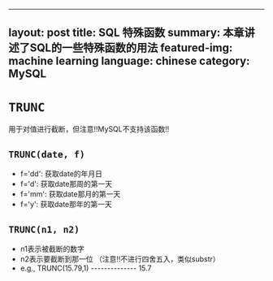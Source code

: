 <!--
 * @Author: handan 2300936182@qq.com
 * @Date: 2024-03-22 09:44:53
 * @LastEditors: handan 2300936182@qq.com
 * @LastEditTime: 2024-03-22 09:53:33
 * @FilePath: /HandanYU.github.io/_posts/2022-08-26-SQL_特殊函数.md
 * @Description: 这是默认设置,请设置`customMade`, 打开koroFileHeader查看配置 进行设置: https://github.com/OBKoro1/koro1FileHeader/wiki/%E9%85%8D%E7%BD%AE
-->
---
layout: post
title: SQL 特殊函数
summary: 本章讲述了SQL的一些特殊函数的用法
featured-img: machine learning
language: chinese
category: MySQL
---
# `TRUNC`
用于对值进行截断，但注意!!MySQL不支持该函数!!

## `TRUNC(date, f)`
- f='dd': 获取date的年月日
- f='d': 获取date那周的第一天   
- f='mm': 获取date那月的第一天
- f='y': 获取date那年的第一天

## `TRUNC(n1, n2)`
- n1表示被截断的数字
- n2表示要截断到那一位 （注意!!不进行四舍五入，类似substr）
- e.g., TRUNC(15.79,1) -------------- 15.7